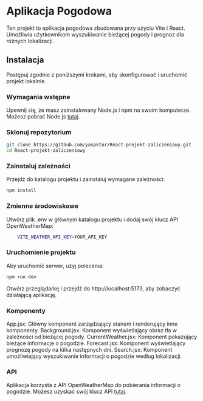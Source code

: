 # Aplikacja Pogodowa

Ten projekt to aplikacja pogodowa zbudowana przy użyciu Vite i React. Umożliwia użytkownikom wyszukiwanie bieżącej pogody i prognoz dla różnych lokalizacji.

## Instalacja

Postępuj zgodnie z poniższymi krokami, aby skonfigurować i uruchomić projekt lokalnie.

### Wymagania wstępne

Upewnij się, że masz zainstalowany Node.js i npm na swoim komputerze. Możesz pobrać Node.js [tutaj](https://nodejs.org/).

### Sklonuj repozytorium

```sh
git clone https://github.com/yaspktor/React-projekt-zaliczeniowy.git
cd React-projekt-zaliczeniowy
```
### Zainstaluj zależności
Przejdź do katalogu projektu i zainstaluj wymagane zależności:

```sh
npm install
```

### Zmienne środowiskowe
Utwórz plik .env w głównym katalogu projektu i dodaj swój klucz API OpenWeatherMap:
    
```sh
    VITE_WEATHER_API_KEY=YOUR_API_KEY
```

### Uruchomienie projektu
Aby uruchomić serwer, użyj polecenia:

```sh
npm run dev
```
Otwórz przeglądarkę i przejdź do http://localhost:5173, aby zobaczyć działającą aplikację.
### Komponenty
App.jsx: Główny komponent zarządzający stanem i renderujący inne komponenty.
Background.jsx: Komponent wyświetlający obraz tła w zależności od bieżącej pogody.
CurrentWeather.jsx: Komponent pokazujący bieżące informacje o pogodzie.
Forecast.jsx: Komponent wyświetlający prognozę pogody na kilka następnych dni.
Search.jsx: Komponent umożliwiający wyszukiwanie informacji o pogodzie według lokalizacji.


### API
Aplikacja korzysta z API OpenWeatherMap do pobierania informacji o pogodzie. Możesz uzyskać swój klucz API [tutaj](https://home.openweathermap.org/users/sign_up).